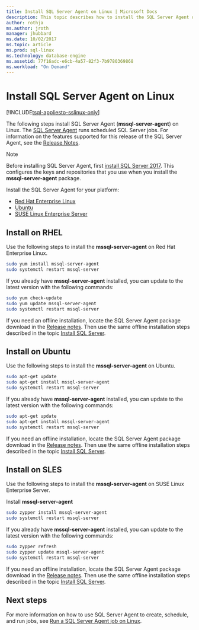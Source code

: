 ```yaml
---
title: Install SQL Server Agent on Linux | Microsoft Docs
description: This topic describes how to install the SQL Server Agent on Linux.
author: rothja 
ms.author: jroth 
manager: jhubbard
ms.date: 10/02/2017
ms.topic: article
ms.prod: sql-linux
ms.technology: database-engine
ms.assetid: 77f16adc-e6cb-4a57-82f3-7b9780369868
ms.workload: "On Demand"
---
```

# Install SQL Server Agent on Linux

[!INCLUDE[tsql-appliesto-sslinux-only](../includes/tsql-appliesto-sslinux-only.md)]

The following steps install SQL Server Agent (**mssql-server-agent**) on Linux. The [SQL Server Agent](https://docs.microsoft.com/sql/ssms/agent/sql-server-agent) runs scheduled SQL Server jobs. For information on the features supported for this release of the SQL Server Agent, see the [Release Notes](sql-server-linux-release-notes.md).

> [!NOTE]
> Before installing SQL Server Agent, first [install SQL Server 2017](sql-server-linux-setup.md#platforms). This configures the keys and repositories that you use when you install the **mssql-server-agent** package.

Install the SQL Server Agent for your platform:

- [Red Hat Enterprise Linux](#RHEL)
- [Ubuntu](#ubuntu)
- [SUSE Linux Enterprise Server](#SLES)

## <a name="RHEL">Install on RHEL</a>

Use the following steps to install the **mssql-server-agent** on Red Hat Enterprise Linux. 

```bash
sudo yum install mssql-server-agent
sudo systemctl restart mssql-server
```

If you already have **mssql-server-agent** installed, you can update to the latest version with the following commands:

```bash
sudo yum check-update
sudo yum update mssql-server-agent
sudo systemctl restart mssql-server
```

If you need an offline installation, locate the SQL Server Agent package download in the [Release notes](sql-server-linux-release-notes.md). Then use the same offline installation steps described in the topic [Install SQL Server](sql-server-linux-setup.md#offline).

## <a name="ubuntu">Install on Ubuntu</a>

Use the following steps to install the **mssql-server-agent** on Ubuntu. 

```bash
sudo apt-get update 
sudo apt-get install mssql-server-agent
sudo systemctl restart mssql-server
```

If you already have **mssql-server-agent** installed, you can update to the latest version with the following commands:

```bash
sudo apt-get update 
sudo apt-get install mssql-server-agent
sudo systemctl restart mssql-server
```

If you need an offline installation, locate the SQL Server Agent package download in the [Release notes](sql-server-linux-release-notes.md). Then use the same offline installation steps described in the topic [Install SQL Server](sql-server-linux-setup.md#offline).

## <a name="SLES">Install on SLES</a>

Use the following steps to install the **mssql-server-agent** on SUSE Linux Enterprise Server. 

Install **mssql-server-agent** 

```bash
sudo zypper install mssql-server-agent
sudo systemctl restart mssql-server
```

If you already have **mssql-server-agent** installed, you can update to the latest version with the following commands:

```bash
sudo zypper refresh
sudo zypper update mssql-server-agent
sudo systemctl restart mssql-server
```

If you need an offline installation, locate the SQL Server Agent package download in the [Release notes](sql-server-linux-release-notes.md). Then use the same offline installation steps described in the topic [Install SQL Server](sql-server-linux-setup.md#offline).

## Next steps
For more information on how to use SQL Server Agent to create, schedule, and run jobs, see [Run a SQL Server Agent job on Linux](sql-server-linux-run-sql-server-agent-job.md).
